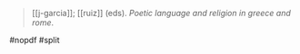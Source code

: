 > [[j-garcia]]; [[ruiz]] (eds). *Poetic language and religion in greece and rome*. 

#nopdf 
#split 